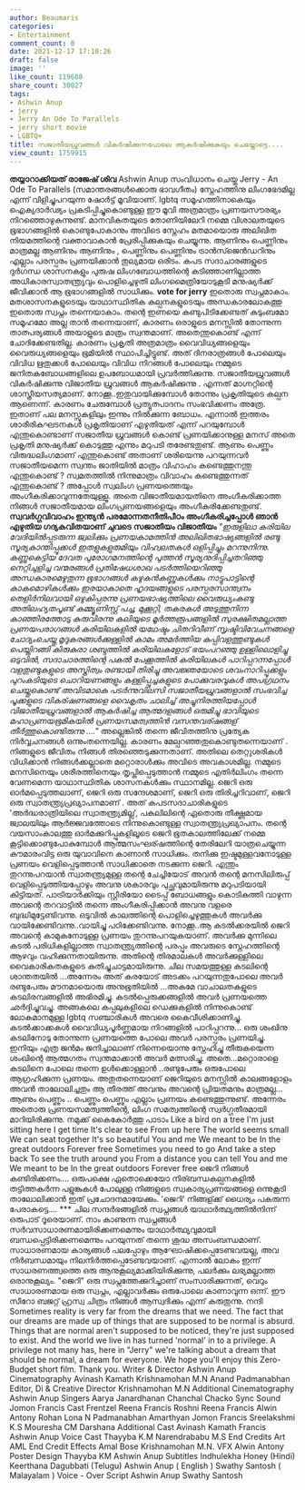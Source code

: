 ```yaml
---
author: Beaumaris
categories:
- Entertainment
comment_count: 0
date: 2021-12-17 17:10:26
draft: false
image: ''
like_count: 119688
share_count: 30027
tags:
- Ashwin Anup
- jerry
- Jerry An Ode To Parallels
- jerry short movie
- LGBTQ+
title: സജാതീയധ്രുവങ്ങൾ വികർഷിക്കുന്നപോലെ ആകർഷിക്കുകയും ചെയ്തോട്ടെ....
view_count: 1759915
---
```


**തയ്യാറാക്കിയത് രാജേഷ് ശിവ** Ashwin Anup സംവിധാനം ചെയ്ത Jerry - An Ode To Parallels (സമാന്തരങ്ങൾക്കൊരു ഭാവഗീതം) സ്നേഹത്തിനു ലിംഗഭേദമില്ല എന്ന് വിളിച്ചുപറയുന്ന ഷോർട്ട് മൂവിയാണ്. lgbtq സമൂഹത്തിനാകെയും ഐക്യദാർഢ്യം പ്രകടിപ്പിച്ചുകൊണ്ടുള്ള ഈ മൂവി അത്രമാത്രം പ്രണയസൗരഭ്യം നിറഞ്ഞൊഴുകുന്നുണ്ട്. മാനവികതയുടെ തോണിയിലേറി നമ്മെ വിശാലതയുടെ ഭൂഭാഗങ്ങളിൽ കൊണ്ടുപോകാനും അവിടെ സ്നേഹം മതമായൊരു അലിഖിത നിയമത്തിന്റെ വക്താവാകാൻ പ്രേരിപ്പിക്കുകയും ചെയ്യുന്നു. ആണിനും പെണ്ണിനും മാത്രമല്ല ആണിനും ആണിനും , പെണ്ണിനും പെണ്ണിനും ട്രാൻസ്ജെൻഡറിനും എല്ലാം പരസ്പരം പ്രണയിക്കാൻ തുല്യമായ ഒരിടം. കപട സദാചാരങ്ങളുടെ ദുർഗന്ധ ശാസനകളും പുരുഷ ലിംഗബോധത്തിന്റെ കടിഞ്ഞാണില്ലാത്ത അധികാരസ്വാതന്ത്ര്യവും പൊളിച്ചെഴുതി ലിംഗമൈത്രിയോടുകൂടി മനുഷ്യർക്ക് ജീവിക്കാൻ ആ ഭൂഭാഗങ്ങളിൽ സാധിക്കും. **vote for jerry** [](https://play.google.com/store/apps/details?id=com.boolokam.boolokamtv)ഇതൊരു സ്വപ്നമാകാം. മതശാസനകളുടെയും യാഥാസ്ഥിതിക കല്പനകളുടെയും അന്ധകാരലോകത്തു ഇതൊരു സ്വപ്നം തന്നെയാകാം. തന്റെ ഇണയെ കണ്ടുപിടിക്കേണ്ടത് കുടുംബമോ സമൂഹമോ അല്ല താൻ തന്നെയാണ്, കാരണം ഒരാളുടെ മനസ്സിൽ തോന്നുന്ന താത്പര്യങ്ങൾ അയാളുടെ മാത്രം സ്വന്തമാണ്. അതെന്തുകൊണ്ട് എന്ന് ചോദിക്കേണ്ടതില്ല. കാരണം പ്രകൃതി അത്രമാത്രം വൈവിധ്യങ്ങളെയും വൈരുധ്യങ്ങളെയും ഭൂമിയിൽ സ്ഥാപിച്ചിട്ടുണ്ട്. അത് ദിനരാത്രങ്ങൾ പോലെയും വിവിധ ഋതുക്കൾ പോലെയും വിവിധ നിറങ്ങൾ പോലെയും നമ്മുടെ ജനിതകബോധങ്ങളിലെ ഉപബോധമായി പ്രവർത്തിക്കുന്നു. സജാതീയധ്രുവങ്ങൾ വികർഷിക്കുന്നു വിജാതീയ ധ്രുവങ്ങള്‍ ആകർഷിക്കുന്നു . എന്നത് മാഗ്നറ്റിന്റെ ശാസ്ത്രീയസത്യമാണ്. നോക്കൂ..ഇതുവായിക്കുമ്പോൾ തോന്നും പ്രകൃതിയുടെ കല്പന ആണെന്ന്. കാരണം ചേരുമ്പോൾ പ്രത്യുത്പാദനം സംഭവിക്കണം അത്രേ. ഇതാണ് പല മനസ്സുകളിലും ഇന്നും നിൽക്കുന്ന ബോധം. എന്നാൽ ഇത്തരം ശാരീരികഘടനകൾ പ്രകൃതിയാണ് എഴുതിയത് എന്ന് പറയുമ്പോൾ എന്തുകൊണ്ടാണ് സജാതീയ ധ്രുവങ്ങൾ കൊണ്ട് പ്രണയിക്കാനുള്ള മനസ് അതെ പ്രകൃതി മനുഷ്യർക്ക് കൊടുത്തു എന്നും മറുപടി തരേണ്ടതുണ്ട്. ആണും പെണ്ണും വിരുദ്ധലിംഗമാണ് എന്തുകൊണ്ട് അതാണ് ശരിയെന്നു പറയുന്നവർ സജാതീയമെന്ന സ്വന്തം ജാതിയിൽ മാത്രം വിഹാഹം കണ്ടെത്തുനന്തു എന്തുകൊണ്ട് ? സ്വമതത്തിൽ നിന്നുമാത്രം വിവാഹം കണ്ടെത്തുന്നത് എന്തുകൊണ്ട് ? അപ്പോൾ സ്വലിംഗ പ്രണയത്തെയും അംഗീകരിക്കാവുന്നതേയുള്ളൂ. അതെ വിജാതീയമായതിനെ അംഗീകരിക്കാത്ത നിങ്ങൾ സജാതീയമായ ലിംഗപ്രണയങ്ങളെയും അംഗീകരിക്കേണ്ടതുണ്ട്. **സ്വവർഗ്ഗവിവാഹം ഇന്ത്യൻ പരമോന്നതനീതിപീഠം അംഗീകരിച്ചപ്പോൾ ഞാൻ എഴുതിയ ഗദ്യകവിതയാണ് ചുവടെ** **സജാതീയം വിജാതീയം** _"ഇരുളിലാ കരിയില വേദിയിൽപ്പടരുന്ന ജ്വലിക്കും പ്രണയകാമത്തിൻ അലിഖിതഭാഷ്യങ്ങളിൽ_ _രണ്ടു സൂര്യകാന്തിപ്പൂക്കൾ ഇതളുകളുരുമിയും വിഹ്വലതകൾ ഒളിപ്പിച്ചും മറന്നുനിന്നു._ _കണ്ണുകെട്ടിയ ദേവത പുരോഗമനത്തിന്റെ പുത്തൻ സൂര്യനുദിപ്പിച്ചതറിഞ്ഞു നെറ്റിചുളിച്ച വന്മരങ്ങൾ_ _പ്രതിഷേധശാഖ പടർത്തിയെറിഞ്ഞു അന്ധകാരമെഴുതുന്ന ഭൂഭാഗങ്ങൾ_ _കഴുകൻകണ്ണുകൾക്കും നാട്ടുപാട്ടിന്റെ കാകമൊഴികൾക്കും ഇരയാകാതെ ഹൃദയങ്ങളുടെ_ _പരസ്പരസാന്ത്വനം തെളിർനിലവായി ഒഴുകിപ്പരന്നു_ _പ്രണയഭാഷ്യത്തിലെ വൈരുധ്യംകണ്ടു അതിലഹ്യതപൂണ്ട് കമ്മ്യൂണിസ്റ്റ് പച്ച, മുക്കൂറ്റി, തകരകൾ അടുത്തുനിന്ന കാഞ്ഞിരത്തോടു കുരുവിരന്നു_ _കലിയുടെ മൂർത്തരൂപങ്ങളിൽ സുരക്ഷിതമല്ലാത്ത പ്രണയപരാഗങ്ങൾ കരിയിലകളിൽ യഥേഷ്ടം ചിതറിവീണ് സൃഷ്ടിവിവേചനങ്ങളെ ചോദ്യംചെയ്തു_ _മൃദുകരങ്ങൾക്കുള്ളിൽ കാമം അമർത്തിയ കുപ്പിവളത്തുണ്ടുകൾ പെയ്തിറങ്ങി_ _കിരുകുരാ ശബ്ദത്തിൽ കരിയിലകളോട് ഭയംപറഞ്ഞു ഉള്ളിലൊളിച്ചു_ _ഒടുവിൽ, സദാചാരത്തിന്റെ പകൽ പേക്കൂത്തിൽ കരിയിലകൾ പാറിപ്പറന്നപ്പോൾ_ _വളതുണ്ടുകളുടെ അസ്തിത്വം രണ്ടായി തിരിച്ചു_ _അവജ്ഞയോടെ ശവംനാറിപ്പൂക്കളും പുറംകടിയുടെ ചൊറിയണങ്ങളും_ _കള്ളിപ്പൂച്ചകളുടെ പോക്കുവരവുകൾ അപഗ്രഥനം ചെയ്തുകൊണ്ട് അവിടമാകെ പടർന്നുവിലസി_ _സജാതീയധ്രുവങ്ങളാൽ സംഭവിച്ച പൂക്കളുടെ വികര്ഷണങ്ങളെ_ _വൈകൃതം ചാലിച്ച് അച്ചുനിരത്തിയപ്പോൾ_ _വിജാതീയധ്രുവങ്ങളാൽ ആകർഷിച്ച ആത്മദളങ്ങൾ ഒരുമിച്ചു_ _ഭാവിയുടെ മഹാപ്രണയഭൂമികയിൽ പ്രണയസമത്വത്തിൻ_ _വസന്തവര്ഷങ്ങള് തീർത്തുകൊണ്ടിരുന്നു ...."_ അല്ലെങ്കിൽ തന്നെ ജീവിതത്തിനു പ്രത്യേക നിർവ്വചനങ്ങൾ ഒന്നുംതന്നെയില്ല. കാരണം മേല്പറഞ്ഞതുകൊണ്ടുതന്നെയാണ് . നിങ്ങളുടെ ജീവിതം നിങ്ങൾ തിരഞ്ഞെടുക്കുന്നതാണ്. അതിലെ തെറ്റുശരികൾ വിധിക്കാൻ നിങ്ങൾക്കല്ലാതെ മറ്റൊരാൾക്കും അവിടെ അവകാശമില്ല. നമ്മുടെ മനസിനെയും ശരീരത്തിനെയും തൃപ്തിപ്പെടുത്താൻ നമ്മുടെ എതിർലിംഗം തന്നെ വേണമെന്ന യാഥാസ്ഥിതിക ശാസനകൾക്കും സ്ഥാനമില്ല. ജെറി ഒരു ഓർമപ്പെടുത്തലാണ്, ജെറി ഒരു സന്ദേശമാണ്, ജെറി ഒരു തിരിച്ചറിവാണ്, ജെറി ഒരു സ്വാതന്ത്ര്യപ്രഖ്യാപനമാണ് . അത് കപടസദാചാരികളുടെ 'അർദ്ധരാത്രിയിലെ സ്വാതന്ത്ര്യമില്ല', പകലിലിന്റെ ഏതൊരു തീക്ഷ്ണമായ ജ്വാലയിലും ആർജ്ജവത്തോടെ നിന്നുകൊണ്ടുള്ള സ്വാതന്ത്ര്യപ്രഖ്യാപനം. തന്റെ വയസാംകാലത്തു ഓർമക്കുറിപ്പുകളിലൂടെ ജെറി ഭൂതകാലത്തിലേക്ക് നമ്മെ കൂട്ടിക്കൊണ്ടുപോകുമ്പോൾ ആത്മസംഘര്ഷത്തിന്റെ തേരിലേറി യാത്രചെയ്യുന്ന കൗമാരംവിട്ട ഒരു യുവാവിനെ കാണാൻ സാധിക്കും. തനിക്കു ഇഷ്ടമുള്ളവനോടുള്ള പ്രണയം വെളിപ്പെടുത്താൻ സാധിക്കാതെ നടക്കുന്ന ജെറി. എന്തും തുറന്നുപറയാൻ സ്വാതന്ത്ര്യമുള്ള തന്റെ ചേച്ചിയോട് അവൻ തന്റെ മനസിലിരുപ്പ് വെളിപ്പെടുത്തിയപ്പോഴും അവനു ശകാരവും പുച്ഛവുമായിരുന്നു മറുപടിയായി കിട്ടിയത്. പാട്രിയാർക്കിയും സ്റ്റീരിയോ ടൈപ്പ് ബോധങ്ങളും കൊടികുത്തി വാഴുന്ന അവന്റെ തറവാട്ടിൽ തന്നെ അംഗീകരിപ്പിക്കാൻ അവനു വളരെ ബുദ്ധിമുട്ടേണ്ടിവന്നു. ഒടുവിൽ കാലത്തിന്റെ പൊളിച്ചെഴുത്തുകൾ അവർക്കു വായിക്കേണ്ടിവന്നു..വായിച്ചു പഠിക്കേണ്ടിവന്നു. നോക്കൂ..ആ കടൽക്കരയിൽ ജെറി അവന്റെ കാമുകനോടുള്ള പ്രണയം തുറന്നുപറയുകയാണ്. അവർക്കു മുന്നിലെ കടൽ പരിധികളില്ലാത്ത സ്വാതന്ത്ര്യത്തിന്റെ പരപ്പും അവരുടെ സ്നേഹത്തിന്റെ ആഴവും വഹിക്കുന്നതായിരുന്നു. അതിന്റെ തിരമാലകൾ അവർക്കുള്ളിലെ വൈകാരികതകളുടെ കുതിച്ചുചാട്ടമായിരുന്നു. ചില സമയത്തുള്ള കടലിന്റെ ശാന്തതയിൽ ...അന്നേരം അത് കരയോട് അടക്കം പറയുന്നതുപോലെ അവർ രണ്ടുപേരും മൗനമായൊരു അനുഭൂതിയിൽ ...അകമേ വാചാലതകളുടെ കടലിരമ്പങ്ങളിൽ അഭിരമിച്ചു. കടൽപ്പെരുക്കങ്ങളിൽ അവർ പ്രണയത്തെ ഛർദ്ദിച്ചുവച്ചു. അങ്ങകലെ കപ്പലുകളിലെ ഡെക്കുകളിൽ നിന്നുകൊണ്ട് ലോകമാനമുള്ള lgbtq സഞ്ചാരികൾ അവരെ കൈവീശിക്കാണിച്ചു. കടൽക്കാക്കകൾ വൈവിധ്യപൂർണ്ണമായ നിറങ്ങളിൽ പാറിപ്പറന്നു... ഒരു ശംഖിനു കടലിനോടു തോന്നുന്ന പ്രണയത്തെ പോലെ അവർ പരസ്പരം പ്രണയിച്ചു. ഇനിയും എത്ര ജൻമം ജനിച്ചാലാണ് നിന്നെയൊന്നു സ്നേഹിച്ചു തീരുകയെന്ന ശംഖിന്റെ ആത്മഗതം സ്വന്തമാക്കാൻ അവർ മത്സരിച്ചു. അതെ...മറ്റൊരാളെ കടലിനെ പോലെ തന്നെ ഉൾക്കൊള്ളാൻ ..രണ്ടുപേരും ഒരുപോലെ ആഗ്രഹിക്കുന്ന പ്രണയം. അതുതന്നെയാണ് ജെറിയുടെ മനസ്സിൽ കാലങ്ങളോളം അവൻ താലോലിച്ചതും ആ തീരത്ത് അവനും അവന്റെ പ്രിയതമനും മാത്രമല്ല... ആണും പെണ്ണും .. പെണ്ണും പെണ്ണും എല്ലാം പ്രണയം കണ്ടെത്തുന്നുണ്ട്. അന്നേരം അതൊരു പ്രണയസമത്വത്തിന്റെ, ലിംഗ സമത്വത്തിന്റെ സ്വർഗ്ഗതീരമായി മാറിയിരിക്കുന്നു. നമുക്ക് കൈകോർത്തു പാടാം Like a bird on a tree I'm just sitting here I get time It's clear to see From up here The world seems small We can seat together It's so beautiful You and me We meant to be In the great outdoors Forever free Sometimes you need to go And take a step back To see the truth around you From a distance you can tell You and me We meant to be In the great outdoors Forever free [](https://play.google.com/store/apps/details?id=com.boolokam.boolokamtv)ജെറി നിങ്ങൾ കണ്ടിരിക്കണം.... ഒരുപക്ഷെ ഏതൊക്കെയോ നിര്ബന്ധകല്പനകളിൽ തട്ടിത്തകർന്ന പളുങ്കുകൾ പോലുള്ള നിങ്ങളുടെ സ്വകാര്യപ്രണയങ്ങളെ ഒന്നുകൂടി താലോലിക്കാൻ ഇത് പ്രചോദനമായേക്കും. 'ജെറി' നിങ്ങള്ക്ക് ധൈര്യം പകരുന്ന പേരാകട്ടെ.... *** ചില സന്ദർഭങ്ങളിൽ സ്വപ്നങ്ങൾ യാഥാർത്ഥ്യത്തിൽനിന്ന് ഒരുപാട് ദൂരെയാണ്. നാം കാണുന്ന സ്വപ്നങ്ങൾ സർവസാധാരണമായിരിക്കണമെന്നും യാഥാർത്ഥ്യവുമായി ബന്ധപ്പെട്ടിരിക്കണമെന്നും പറയുന്നത് തന്നെ ശുദ്ധ അസംബന്ധമാണ്. സാധാരണമായ കാര്യങ്ങൾ പലപ്പോഴും ആഘോഷിക്കപ്പെടേണ്ടവയല്ല, അവ നിർബന്ധമായും നിലനിർത്തപ്പെടേണ്ടവയാണ്. എന്നാൽ ലോകം ഇന്ന് സാധരണത്ത്വത്തെ ഒരു ആനുകൂല്യമാക്കിയിരിക്കുന്നു, പലർക്കും ലഭ്യമല്ലാത്ത ഒരാനുകൂല്യം. "ജെറി" ഒരു സ്വപ്നത്തേക്കുറിച്ചാണ് സംസാരിക്കുന്നത്, വെറും സാധാരണമായ ഒരു സ്വപ്നം, എല്ലാവർക്കും ഒരുപോലെ കാണാവുന്ന ഒന്ന്. ഈ സീറോ ബജറ്റ് ഹ്രസ്വ ചിത്രം നിങ്ങൾ ആസ്വദിക്കും എന്ന് കരുതുന്നു. നന്ദി Sometimes reality is very far from the dreams that we need. The fact that our dreams are made up of things that are supposed to be normal is absurd. Things that are normal aren't supposed to be noticed, they're just supposed to exist. And the world we live in has turned 'normal' in to a privilege. A privilege not many has, here in "Jerry" we're talking about a dream that should be normal, a dream for everyone. We hope you'll enjoy this Zero- Budget short film. Thank you. Writer & Director Ashwin Anup Cinematography Avinash Kamath Krishnamohan M.N Anand Padmanabhan Editor, Di & Creative Director Krishnamohan M.N Additional Cinematography Ashwin Anup Singers Aarya Janardhanan Chanchal Chacko Sync Sound Jomon Francis Cast Frentzel Reena Francis Roshni Reena Francis Alwin Antony Rohan Lona N Padmanabhan Amarthyan Jomon Francis Sreelakshmi K.S Mouresha CM Darshana Additional Cast Avinash Kamath Francis Ashwin Anup Voice Cast Thayyba K.M Narendrababu M.S End Credits Art AML End Credit Effects Amal Bose Krishnamohan M.N. VFX Alwin Antony Poster Design Thayyba KM Ashwin Anup Subtitles Indhulekha Honey (Hindi) Keerthana Dagubbati (Telugu) Ashwin Anup ( English ) Swathy Santosh ( Malayalam ) Voice - Over Script Ashwin Anup Swathy Santosh
